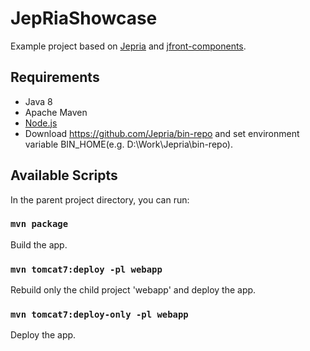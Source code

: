 # JepRiaShowcase

  Example project based on [Jepria](https://github.com/Jepria/jepria) and [jfront-components](https://github.com/Jepria/jfront-components).

## Requirements
 - Java 8
 - Apache Maven
 - [Node.js](https://nodejs.org/en/download/package-manager/)
 - Download https://github.com/Jepria/bin-repo and set environment variable BIN_HOME(e.g. D:\Work\Jepria\bin-repo).
 
 ## Available Scripts
 
 In the parent project directory, you can run:
 
 ### `mvn package`
 
  Build the app.
 
 ### `mvn tomcat7:deploy -pl webapp`
 
 Rebuild only the child project 'webapp' and deploy the app.
 
 ### `mvn tomcat7:deploy-only -pl webapp`
 
 Deploy the app.
 
